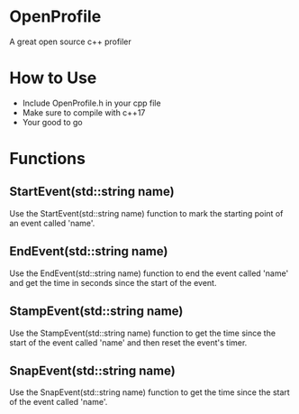 # OpenProfile
A great open source c++ profiler


# How to Use
 - Include OpenProfile.h in your cpp file
 - Make sure to compile with c++17
 - Your good to go


# Functions
## StartEvent(std::string name)
Use the StartEvent(std::string name) function to mark the starting point of an event called 'name'.

## EndEvent(std::string name)
Use the EndEvent(std::string name) function to end the event called 'name' and get the time in seconds since the start of the event.

## StampEvent(std::string name)
Use the StampEvent(std::string name) function to get the time since the start of the event called 'name' and then reset the event's timer.

## SnapEvent(std::string name)
Use the SnapEvent(std::string name) function to get the time since the start of the event called 'name'.
